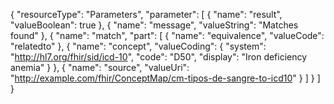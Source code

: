 {
    "resourceType": "Parameters",
    "parameter": [
        {
            "name": "result",
            "valueBoolean": true
        },
        {
            "name": "message",
            "valueString": "Matches found"
        },
        {
            "name": "match",
            "part": [
                {
                    "name": "equivalence",
                    "valueCode": "relatedto"
                },
                {
                    "name": "concept",
                    "valueCoding": {
                        "system": "http://hl7.org/fhir/sid/icd-10",
                        "code": "D50",
                        "display": "Iron deficiency anemia"
                    }
                },
                {
                    "name": "source",
                    "valueUri": "http://example.com/fhir/ConceptMap/cm-tipos-de-sangre-to-icd10"
                }
            ]
        }
    ]
}
